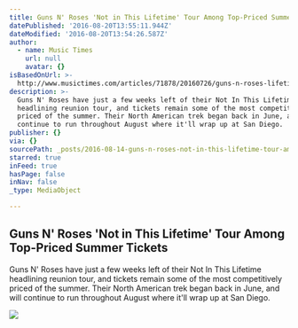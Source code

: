 ```yaml
---
title: Guns N' Roses 'Not in This Lifetime' Tour Among Top-Priced Summer Tickets
datePublished: '2016-08-20T13:55:11.944Z'
dateModified: '2016-08-20T13:54:26.587Z'
author:
  - name: Music Times
    url: null
    avatar: {}
isBasedOnUrl: >-
  http://www.musictimes.com/articles/71878/20160726/guns-n-roses-lifetime-tour-top-priced-summer-tickets.htm
description: >-
  Guns N' Roses have just a few weeks left of their Not In This Lifetime
  headlining reunion tour, and tickets remain some of the most competitively
  priced of the summer. Their North American trek began back in June, and will
  continue to run throughout August where it'll wrap up at San Diego.
publisher: {}
via: {}
sourcePath: _posts/2016-08-14-guns-n-roses-not-in-this-lifetime-tour-among-top-priced-s.md
starred: true
inFeed: true
hasPage: false
inNav: false
_type: MediaObject

---
```

<article style=""><h1>Guns N' Roses 'Not in This Lifetime' Tour Among Top-Priced Summer Tickets</h1><p>Guns N' Roses have just a few weeks left of their Not In This Lifetime headlining reunion tour, and tickets remain some of the most competitively priced of the summer. Their North American trek began back in June, and will continue to run throughout August where it'll wrap up at San Diego.</p><img src="http://images.musictimes.com/data/images/full/68571/2016-coachella-valley-music-and-arts-festival-weekend-2-day-2.jpeg" /></article>